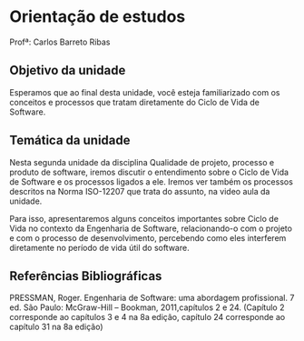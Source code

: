 # Orientação de estudos

Profª: Carlos Barreto Ribas

## Objetivo da unidade

Esperamos que ao final desta unidade, você esteja familiarizado com os conceitos e processos que tratam diretamente do Ciclo de Vida de Software. 

## Temática da unidade

Nesta segunda unidade da disciplina Qualidade de projeto, processo e produto de software, iremos discutir o entendimento sobre o Ciclo de Vida de Software e os processos ligados a ele. Iremos ver também os processos descritos na Norma ISO-12207 que trata do assunto, na video aula da unidade.

Para isso, apresentaremos alguns conceitos importantes sobre Ciclo de Vida no contexto da Engenharia de Software, relacionando-o com o projeto e com o processo de desenvolvimento, percebendo como eles interferem diretamente no período de vida útil do software.

## Referências Bibliográficas

PRESSMAN, Roger. Engenharia de Software: uma abordagem profissional. 7 ed. São Paulo: McGraw-Hill – Bookman, 2011,capítulos 2 e 24.  (Capítulo 2 corresponde ao capítulos 3  e 4 na 8a edição, capítulo 24 corresponde ao capítulo 31 na 8a edição) 

